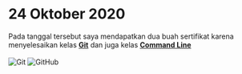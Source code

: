# 24 Oktober 2020

Pada tanggal tersebut saya mendapatkan dua buah sertifikat karena menyelesaikan kelas **[Git](https://progate.com/courses/git)** dan juga kelas **[Command Line](https://progate.com/courses/commandline)**<br><br>
![Git](https://img.shields.io/badge/-Git-black?style=flat-square&logo=git)
![GitHub](https://img.shields.io/badge/-GitHub-181717?style=flat-square&logo=github)
